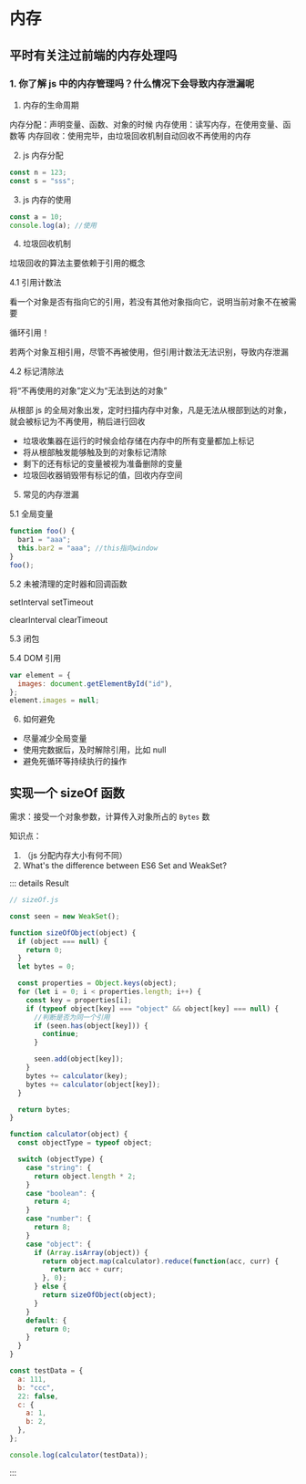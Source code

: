 # 内存

## 平时有关注过前端的内存处理吗

### 1. 你了解 js 中的内存管理吗？什么情况下会导致内存泄漏呢

1. 内存的生命周期

内存分配：声明变量、函数、对象的时候
内存使用：读写内存，在使用变量、函数等
内存回收：使用完毕，由垃圾回收机制自动回收不再使用的内存

2. js 内存分配

```js
const n = 123;
const s = "sss";
```

3. js 内存的使用

```js
const a = 10;
console.log(a); //使用
```

4. 垃圾回收机制

垃圾回收的算法主要依赖于引用的概念

4.1 引用计数法

看一个对象是否有指向它的引用，若没有其他对象指向它，说明当前对象不在被需要

循环引用！

若两个对象互相引用，尽管不再被使用，但引用计数法无法识别，导致内存泄漏

4.2 标记清除法

将“不再使用的对象”定义为“无法到达的对象”

从根部 js 的全局对象出发，定时扫描内存中对象，凡是无法从根部到达的对象，就会被标记为不再使用，稍后进行回收

- 垃圾收集器在运行的时候会给存储在内存中的所有变量都加上标记
- 将从根部触发能够触及到的对象标记清除
- 剩下的还有标记的变量被视为准备删除的变量
- 垃圾回收器销毁带有标记的值，回收内存空间

5. 常见的内存泄漏

5.1 全局变量

```js
function foo() {
  bar1 = "aaa";
  this.bar2 = "aaa"; //this指向window
}
foo();
```

5.2 未被清理的定时器和回调函数

setInterval
setTimeout

clearInterval
clearTimeout

5.3 闭包

5.4 DOM 引用

```js
var element = {
  images: document.getElementById("id"),
};
element.images = null;
```

6. 如何避免

- 尽量减少全局变量
- 使用完数据后，及时解除引用，比如 null
- 避免死循环等持续执行的操作

## 实现一个 sizeOf 函数

需求：接受一个对象参数，计算传入对象所占的 `Bytes` 数

知识点：

1. （js 分配内存大小有何不同）
2. What's the difference between ES6 Set and WeakSet?

::: details Result

```js
// sizeOf.js

const seen = new WeakSet();

function sizeOfObject(object) {
  if (object === null) {
    return 0;
  }
  let bytes = 0;

  const properties = Object.keys(object);
  for (let i = 0; i < properties.length; i++) {
    const key = properties[i];
    if (typeof object[key] === "object" && object[key] === null) {
      //判断是否为同一个引用
      if (seen.has(object[key])) {
        continue;
      }

      seen.add(object[key]);
    }
    bytes += calculator(key);
    bytes += calculator(object[key]);
  }

  return bytes;
}

function calculator(object) {
  const objectType = typeof object;

  switch (objectType) {
    case "string": {
      return object.length * 2;
    }
    case "boolean": {
      return 4;
    }
    case "number": {
      return 8;
    }
    case "object": {
      if (Array.isArray(object)) {
        return object.map(calculator).reduce(function(acc, curr) {
          return acc + curr;
        }, 0);
      } else {
        return sizeOfObject(object);
      }
    }
    default: {
      return 0;
    }
  }
}

const testData = {
  a: 111,
  b: "ccc",
  22: false,
  c: {
    a: 1,
    b: 2,
  },
};

console.log(calculator(testData));
```

:::
